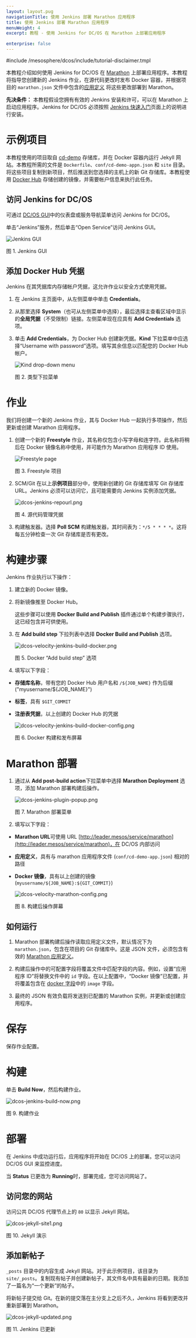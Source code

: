 ```yaml
---
layout: layout.pug
navigationTitle: 使用 Jenkins 部署 Marathon 应用程序
title: 使用 Jenkins 部署 Marathon 应用程序
menuWeight: 4
excerpt: 教程 - 使用 Jenkins for DC/OS 在 Marathon 上部署应用程序

enterprise: false
---
```



#include /mesosphere/dcos/include/tutorial-disclaimer.tmpl

本教程介绍如何使用 Jenkins for DC/OS 在 [Marathon][1] 上部署应用程序。本教程将指导您创建新的 Jenkins 作业，在源代码更改时发布 Docker 容器，并根据项目的 `marathon.json` 文件中包含的[应用定义][3] 将这些更改部署到 Marathon。

**先决条件：**
本教程假设您拥有有效的 Jenkins 安装和许可，可以在 Marathon 上启动应用程序。Jenkins for DC/OS 必须按照 [Jenkins 快速入门](/mesosphere/dcos/services/jenkins/quickstart/)页面上的说明进行安装。

# 示例项目

本教程使用的项目取自 [cd-demo][4] 存储库，并在 Docker 容器内运行 Jekyll 网站。本教程所需的文件是 `Dockerfile`、`conf/cd-demo-appn.json` 和 `site` 目录。将这些项目复制到新项目，然后推送到您选择的主机上的新 Git 存储库。本教程使用 [Docker Hub][6] 存储创建的镜像，并需要帐户信息来执行此任务。

## 访问 Jenkins for DC/OS

可通过 [DC/OS GUI](/mesosphere/dcos/gui/)中的仪表盘或服务导航菜单访问 Jenkins for DC/OS。

单击“Jenkins”服务，然后单击“Open Service”访问 Jenkins GUI。

![Jenkins GUI](/mesosphere/dcos/1.12/img/dcos-velocity-jenkins-ui.png)

图 1. Jenkins GUI 

## 添加 Docker Hub 凭据

Jenkins 在其凭据库内存储帐户凭据，这允许作业以安全方式使用凭据。

1. 在 Jenkins 主页面中，从左侧菜单中单击 **Credentials**。
1. 从那里选择 **System**（也可从左侧菜单中选择），最后选择主查看区域中显示的**全局凭据**（不受限制）链接。左侧菜单现在应具有 **Add Credentials** 选项。

1. 单击 **Add Credentials**，为 Docker Hub 创建新凭据。**Kind** 下拉菜单中应选择“Username with password”选项。填写其余信息以匹配您的 Docker Hub 帐户。

    ![Kind drop-down menu](/mesosphere/dcos/1.12/img/dcos-velocity-jenkins-creds-new.png)

    图 2. 类型下拉菜单

# 作业

我们将创建一个新的 Jenkins 作业，其与 Docker Hub 一起执行多项操作，然后更新或创建 Marathon 应用程序。

1. 创建一个新的 **Freestyle** 作业，其名称仅包含小写字母和连字符。此名称将稍后在 Docker 镜像名称中使用，并可能作为 Marathon 应用程序 ID 使用。

    ![Freestyle page](/mesosphere/dcos/1.12/img/dcos-jenkins-new-freestyle.png)

    图 3. Freestyle 项目

1. SCM/Git 在以上**示例项目**部分中，使用新创建的 Git 存储库填写 Git 存储库 URL。Jenkins 必须可以访问它，且可能需要向 Jenkins 实例添加凭据。

    ![dcos-jenkins-repourl.png](/mesosphere/dcos/1.12/img/dcos-jenkins-repourl.png)

    图 4. 源代码管理凭据

1. 构建触发器。选择 **Poll SCM** 构建触发器，其时间表为：`*/5 * * * *`。这将每五分钟检查一次 Git 存储库是否有更改。

# 构建步骤

Jenkins 作业执行以下操作：

1. 建立新的 Docker 镜像。
1. 将新镜像推至 Docker Hub。

    这些步骤可以使用 **Docker Build and Publish** 插件通过单个构建步骤执行，这已经包含并可供使用。

1. 在 **Add build step** 下拉列表中选择 **Docker Build and Publish** 选项。

    ![dcos-velocity-jenkins-build-docker.png](/mesosphere/dcos/1.12/img/dcos-velocity-jenkins-build-docker.png)

    图 5. Docker “Add build step” 选项

1. 填写以下字段：

* **存储库名称**，带有您的 Docker Hub 用户名和 `/${JOB_NAME}` 作为后缀  ("myusername/${JOB_NAME}")
* **标签**，具有 `$GIT_COMMIT`
* **注册表凭据**，以上创建的 Docker Hub 的凭据

    ![dcos-velocity-jenkins-build-docker-config.png](/mesosphere/dcos/1.12/img/dcos-velocity-jenkins-build-docker-config.png)

    图 6. Docker 构建和发布屏幕

# Marathon 部署

1. 通过从 **Add post-build action**下拉菜单中选择 **Marathon Deployment** 选项，添加 Marathon 部署构建后操作。

    ![dcos-jenkins-plugin-popup.png](/mesosphere/dcos/1.12/img/dcos-jenkins-plugin-popup.png)

    图 7. Marathon 部署菜单

1. 填写以下字段：

* **Marathon URL**可使用 URL [http://leader.mesos/service/marathon](http://leader.mesos/service/marathon)，在 DC/OS 内部访问
* **应用定义**，具有与 marathon 应用程序文件 (`conf/cd-demo-app.json`) 相对的路径
* **Docker 镜像**，具有以上创建的镜像 (`myusername/${JOB_NAME}:${GIT_COMMIT}`)

    ![dcos-velocity-marathon-config.png](/mesosphere/dcos/1.12/img/dcos-velocity-marathon-config.png)

    图 8. 构建后操作屏幕

## 如何运行

1. Marathon 部署构建后操作读取应用定义文件，默认情况下为 `marathon.json`，包含在项目的 Git 存储库中。这是 JSON 文件，必须包含有效的 [Marathon 应用定义][3]。

1. 构建后操作中的可配置字段将覆盖文件中匹配字段的内容。例如，设置“应用程序 ID”将替换文件中的 `id` 字段。在以上配置中，“Docker 镜像”已配置，并将覆盖包含在 [docker 字段][5]中的 `image` 字段。

1. 最终的 JSON 有效负载将发送到已配置的 Marathon 实例，并更新或创建应用程序。

# 保存

保存作业配置。

# 构建

单击 **Build Now**，然后构建作业。

![dcos-jenkins-build-now.png](/mesosphere/dcos/1.12/img/dcos-jenkins-build-now.png)

图 9. 构建作业

# 部署

在 Jenkins 中成功运行后，应用程序将开始在 DC/OS 上的部署。您可以访问 DC/OS GUI 来监控进度。

当 **Status** 已更改为 **Running**时，部署完成，您可访问网站了。

## 访问您的网站

访问公共 DC/OS 代理节点上的 `80` 以显示 Jekyll 网站。

![dcos-jekyll-site1.png](/mesosphere/dcos/1.12/img/dcos-jekyll-site1.png)

图 10. Jekyll 演示

## 添加新帖子

`_posts` 目录中的内容生成 Jekyll 网站。对于此示例项目，该目录为 `site/_posts`。复制现有帖子并创建新帖子，其文件名中具有最新的日期。我添加了一篇名为“一个更新”的帖子。

将新帖子提交给 Git。在新的提交落在主分支上之后不久，Jenkins 将看到更改并重新部署到 Marathon。

![dcos-jekyll-updated.png](/mesosphere/dcos/1.12/img/dcos-jekyll-updated.png)

图 11. Jenkins 已更新

 [1]:https://mesosphere.github.io/marathon/
 [3]:https://mesosphere.github.io/marathon/docs/application-basics.html
 [4]:https://github.com/mesosphere/cd-demo
 [5]:https://mesosphere.github.io/marathon/docs/native-docker.html
 [6]:https://hub.docker.com/
